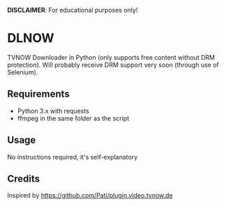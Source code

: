 <b>DISCLAIMER</b>: For educational purposes only!

# DLNOW
TVNOW Downloader in Python (only supports free content without DRM protection).
Will probably receive DRM support very soon (through use of Selenium).

## Requirements
 - Python 3.x with requests
 - ffmpeg in the same folder as the script

## Usage
No instructions required, it's self-explanatory

## Credits
Inspired by https://github.com/Pati/plugin.video.tvnow.de
